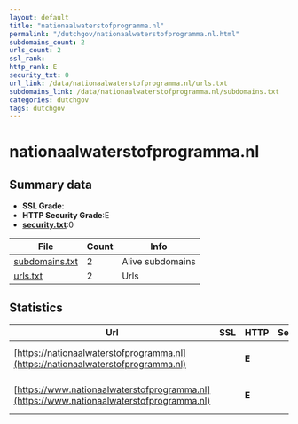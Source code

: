 ```yaml
---
layout: default
title: "nationaalwaterstofprogramma.nl"
permalink: "/dutchgov/nationaalwaterstofprogramma.nl.html"
subdomains_count: 2
urls_count: 2
ssl_rank: 
http_rank: E
security_txt: 0
url_link: /data/nationaalwaterstofprogramma.nl/urls.txt
subdomains_link: /data/nationaalwaterstofprogramma.nl/subdomains.txt
categories: dutchgov
tags: dutchgov
---
```



# nationaalwaterstofprogramma.nl
## Summary data


 - **SSL Grade**:
 - **HTTP Security Grade**:E
 - **[security.txt](https://www.digitaleoverheid.nl/nieuws/standaard-security-txt-nu-verplicht-voor-overheid/)**:0


| File       | Count | Info |
|------------|-------|------|
|[subdomains.txt](/DutchGovScope/data/nationaalwaterstofprogramma.nl/subdomains.txt)|2|Alive subdomains|
|[urls.txt](/DutchGovScope/data/nationaalwaterstofprogramma.nl/urls.txt)|2|Urls|


## Statistics


| Url | SSL | HTTP | Server | Cookie | HSTS | CORS | CTO | CSP | XFO | XXP | RP |FP| Tech |Title |
|--------|-------|-------|------|------|------|------|------|------|------|------|------|------|------|------|
|[https://nationaalwaterstofprogramma.nl](https://nationaalwaterstofprogramma.nl)| | **E**|| | | | | | | | :white_check_mark: | |HSTS Microsoft ASP.NET|405 Method not a...|
|[https://www.nationaalwaterstofprogramma.nl](https://www.nationaalwaterstofprogramma.nl)| | **E**|| | | | | | | | :white_check_mark: | |HSTS Microsoft ASP.NET|405 Method not a...|


